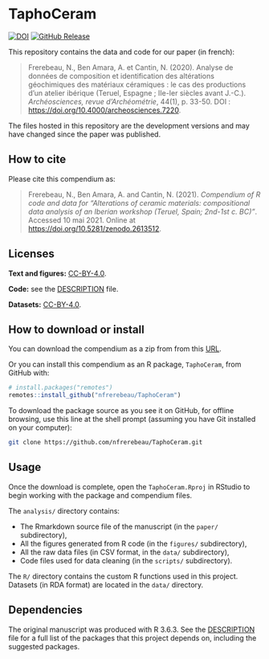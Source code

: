 
<!-- README.md is generated from README.Rmd. Please edit that file -->

# TaphoCeram

[![DOI](https://zenodo.org/badge/DOI/10.5281/zenodo.2613512.svg)](https://doi.org/10.5281/zenodo.2613512)
[![GitHub
Release](https://img.shields.io/github/release/nfrerebeau/TaphoCeram.svg)](https://github.com/nfrerebeau/TaphoCeram/releases)

This repository contains the data and code for our paper (in french):

> Frerebeau, N., Ben Amara, A. et Cantin, N. (2020). Analyse de données
> de composition et identification des altérations géochimiques des
> matériaux céramiques : le cas des productions d’un atelier ibérique
> (Teruel, Espagne ; IIe-Ier siècles avant J.-C.). *Archéosciences,
> revue d’Archéométrie*, 44(1), p. 33-50. DOI :
> <https://doi.org/10.4000/archeosciences.7220>.

The files hosted in this repository are the development versions and may
have changed since the paper was published.

## How to cite

Please cite this compendium as:

> Frerebeau, N., Ben Amara, A. and Cantin, N. (2021). *Compendium of R
> code and data for “Alterations of ceramic materials: compositional
> data analysis of an Iberian workshop (Teruel, Spain; 2nd-1st c. BC)”*.
> Accessed 10 mai 2021. Online at
> <https://doi.org/10.5281/zenodo.2613512>.

## Licenses

**Text and figures:**
[CC-BY-4.0](http://creativecommons.org/licenses/by/4.0/).

**Code:** see the [DESCRIPTION](DESCRIPTION) file.

**Datasets:** [CC-BY-4.0](http://creativecommons.org/licenses/by/4.0/).

## How to download or install

You can download the compendium as a zip from from this
[URL](http://github.com/nfrerebeau/TaphoCeram/archive/master.zip).

Or you can install this compendium as an R package, `TaphoCeram`, from
GitHub with:

``` r
# install.packages("remotes")
remotes::install_github("nfrerebeau/TaphoCeram")
```

To download the package source as you see it on GitHub, for offline
browsing, use this line at the shell prompt (assuming you have Git
installed on your computer):

``` sh
git clone https://github.com/nfrerebeau/TaphoCeram.git
```

## Usage

Once the download is complete, open the `TaphoCeram.Rproj` in RStudio to
begin working with the package and compendium files.

The `analysis/` directory contains:

-   The Rmarkdown source file of the manuscript (in the `paper/`
    subdirectory),
-   All the figures generated from R code (in the `figures/`
    subdirectory),
-   All the raw data files (in CSV format, in the `data/` subdirectory),
-   Code files used for data cleaning (in the `scripts/` subdirectory).

The `R/` directory contains the custom R functions used in this project.
Datasets (in RDA format) are located in the `data/` directory.

## Dependencies

The original manuscript was produced with R 3.6.3. See the
[DESCRIPTION](DESCRIPTION) file for a full list of the packages that
this project depends on, including the suggested packages.

